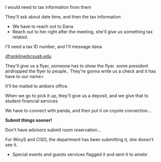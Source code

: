 I would need to tax information from them

They'll ask about date time, and then the tax information
- We have to reach out to Dana
- Reach out to her right after the meeting, she'll give us something tax related.

I'll need a tax ID number, and I'll message dana

dfrankline@csusb.edu

They'll give us a flyer, someone has to show the flyer. some president airdropped the flyer to people..
They're gonna write us a check and it has have to our name=

It'll be mailed to ambers office. 

When we go to pick it up, they'll give us a deposit, and we give that to student financial services

We have to connect with panda, and then put it on coyote connection...


**Submit things sooner!**

Don't have advisors submit room reservation...

For WicyS and CISO, the department has been submitting it, she doesn't see it. 
- Special events and guests services flagged it and sent it to amebr